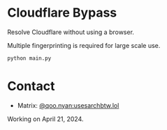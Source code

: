 # Cloudflare Bypass

Resolve Cloudflare without using a browser.

Multiple fingerprinting is required for large scale use.

```bash
python main.py
```

# Contact

- Matrix: [@qoo.nyan:usesarchbtw.lol](https://matrix.to/#/@qoo.nyan:usesarchbtw.lol)

Working on April 21, 2024.
